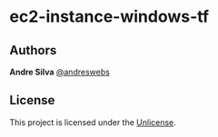 # ec2-instance-windows-tf

## Authors

**Andre Silva** [@andreswebs](https://github.com/andreswebs)

## License

This project is licensed under the [Unlicense](UNLICENSE.md).
